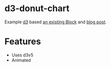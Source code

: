 d3-donut-chart
=======================

Example [d3](https://d3js.org/) based
[an existing Block](https://bl.ocks.org/Thanaporn-sk/d57656bb56a99e615c9d60540d2491f7)
and
[blog post](http://www.adeveloperdiary.com/d3-js/create-a-simple-donut-chart-using-d3-js/).

Features
========
- Uses d3v5
- Animated
